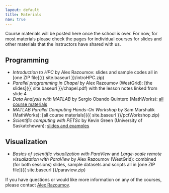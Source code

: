```yaml
---
layout: default
title: Materials
nav: true
---
```


Course materials will be posted here once the school is over. For now, for most materials please check
the pages for individual courses for slides and other materials that the instructors have shared with us.

## Programming

- *Introduction to HPC* by Alex Razoumov: slides and sample codes all in [one ZIP file]({{ site.baseurl
  }}/introHPC.zip)
- *Parallel programming in Chapel* by Alex Razoumov (WestGrid): [the slides]({{ site.baseurl
  }}/chapel.pdf) with the lesson notes linked from slide 4
- *Data Analysis with MATLAB* by Sergio Obando Quintero (MathWorks):
  [all course materials](https://owncloud.westgrid.ca/index.php/s/Nj6IThSXSxtmTdK/download)
- *MATLAB Parallel Computing Hands-On Workshop* by Sam Marshalik (MathWorks): [all course materials]({{
  site.baseurl }}/pctWorkshop.zip)
- *Scientific computing with PETSc* by Kevin Green (University of Saskatchewan): <a
  href="https://github.com/kevinrichardgreen/petsc_westgrid_workshop" target="_blank">slides and
  examples</a>

## Visualization

- *Basics of scientific visualization with ParaView* and *Large-scale remote visualization with ParaView*
  by Alex Razoumov (WestGrid): combined (for both sessions) slides, sample datasets and scripts all in
  [one ZIP file]({{ site.baseurl }}/paraview.zip)

If you have questions or would like more information on any of the courses, please contact
[Alex Razoumov](mailto:alex.razoumov@westgrid.ca).
